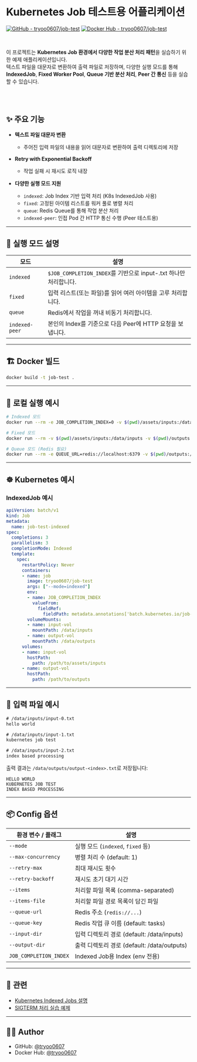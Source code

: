 # Kubernetes Job 테스트용 어플리케이션

[![GitHub - tryoo0607/job-test](https://img.shields.io/badge/GitHub-tryoo0607%2Fjob--test-181717?logo=github&logoColor=white&style=flat)](https://github.com/tryoo0607/job-test)
[![Docker Hub - tryoo0607/job-test](https://img.shields.io/badge/Docker%20Hub-tryoo0607%2Fjob--test-2496ED?logo=docker&logoColor=white&style=flat)](https://hub.docker.com/r/tryoo0607/job-test)

<br/>

이 프로젝트는 **Kubernetes Job 환경에서 다양한 작업 분산 처리 패턴**을 실습하기 위한 예제 애플리케이션입니다.  
텍스트 파일을 대문자로 변환하여 출력 파일로 저장하며, 다양한 실행 모드를 통해 **IndexedJob**, **Fixed Worker Pool**, **Queue 기반 분산 처리**, **Peer 간 통신** 등을 실습할 수 있습니다.

<br/>
<br/>

## ✨ 주요 기능

- **텍스트 파일 대문자 변환**
  - 주어진 입력 파일의 내용을 읽어 대문자로 변환하여 출력 디렉토리에 저장

- **Retry with Exponential Backoff**
  - 작업 실패 시 재시도 로직 내장

- **다양한 실행 모드 지원**
  - `indexed`: Job Index 기반 입력 처리 (K8s IndexedJob 사용)
  - `fixed`: 고정된 아이템 리스트를 워커 풀로 병렬 처리
  - `queue`: Redis Queue를 통해 작업 분산 처리
  - `indexed-peer`: 인접 Pod 간 HTTP 통신 수행 (Peer 테스트용)

---

## 🧱 실행 모드 설명

| 모드            | 설명                                                                 |
|-----------------|----------------------------------------------------------------------|
| `indexed`       | `$JOB_COMPLETION_INDEX`를 기반으로 input-<N>.txt 하나만 처리합니다. |
| `fixed`         | 입력 리스트(또는 파일)를 읽어 여러 아이템을 고루 처리합니다.         |
| `queue`         | Redis에서 작업을 꺼내 비동기 처리합니다.                              |
| `indexed-peer`  | 본인의 Index를 기준으로 다음 Peer에 HTTP 요청을 보냅니다.            |

---

## 🏗️ Docker 빌드

```bash
docker build -t job-test .
```

---

## 🐳 로컬 실행 예시

```bash
# Indexed 모드
docker run --rm -e JOB_COMPLETION_INDEX=0 -v $(pwd)/assets/inputs:/data/inputs -v $(pwd)/outputs:/data/outputs job-test --mode=indexed

# Fixed 모드
docker run --rm -v $(pwd)/assets/inputs:/data/inputs -v $(pwd)/outputs:/data/outputs job-test --mode=fixed --items="/data/inputs/input-0.txt,/data/inputs/input-1.txt"

# Queue 모드 (Redis 필요)
docker run --rm -e QUEUE_URL=redis://localhost:6379 -v $(pwd)/outputs:/data/outputs job-test --mode=queue
```

---

## ☸️ Kubernetes 예시

### IndexedJob 예시

```yaml
apiVersion: batch/v1
kind: Job
metadata:
  name: job-test-indexed
spec:
  completions: 3
  parallelism: 3
  completionMode: Indexed
  template:
    spec:
      restartPolicy: Never
      containers:
      - name: job
        image: tryoo0607/job-test
        args: ["--mode=indexed"]
        env:
        - name: JOB_COMPLETION_INDEX
          valueFrom:
            fieldRef:
              fieldPath: metadata.annotations['batch.kubernetes.io/job-completion-index']
        volumeMounts:
        - name: input-vol
          mountPath: /data/inputs
        - name: output-vol
          mountPath: /data/outputs
      volumes:
      - name: input-vol
        hostPath:
          path: /path/to/assets/inputs
      - name: output-vol
        hostPath:
          path: /path/to/outputs
```

---

## 📁 입력 파일 예시

```txt
# /data/inputs/input-0.txt
hello world

# /data/inputs/input-1.txt
kubernetes job test

# /data/inputs/input-2.txt
index based processing
```

출력 결과는 `/data/outputs/output-<index>.txt`로 저장됩니다:

```
HELLO WORLD
KUBERNETES JOB TEST
INDEX BASED PROCESSING
```

---

## 📦 Config 옵션

| 환경 변수 / 플래그       | 설명                               |
|--------------------------|------------------------------------|
| `--mode`                 | 실행 모드 (`indexed`, `fixed` 등) |
| `--max-concurrency`      | 병렬 처리 수 (default: 1)         |
| `--retry-max`            | 최대 재시도 횟수                  |
| `--retry-backoff`        | 재시도 초기 대기 시간             |
| `--items`                | 처리할 파일 목록 (comma-separated)|
| `--items-file`           | 처리할 파일 경로 목록이 담긴 파일 |
| `--queue-url`            | Redis 주소 (`redis://...`)        |
| `--queue-key`            | Redis 작업 큐 이름 (default: tasks) |
| `--input-dir`            | 입력 디렉토리 경로 (default: /data/inputs) |
| `--output-dir`           | 출력 디렉토리 경로 (default: /data/outputs) |
| `JOB_COMPLETION_INDEX`  | Indexed Job용 Index (env 전용)    |

---

## 🔗 관련

- [Kubernetes Indexed Jobs 설명](https://kubernetes.io/docs/concepts/workloads/controllers/job/#indexed-job)
- [SIGTERM 처리 실습 예제](https://github.com/tryoo0607/pod-lifecycle-test)

---

## 🧑‍💻 Author

- GitHub: [@tryoo0607](https://github.com/tryoo0607)
- Docker Hub: [@tryoo0607](https://hub.docker.com/u/tryoo0607)